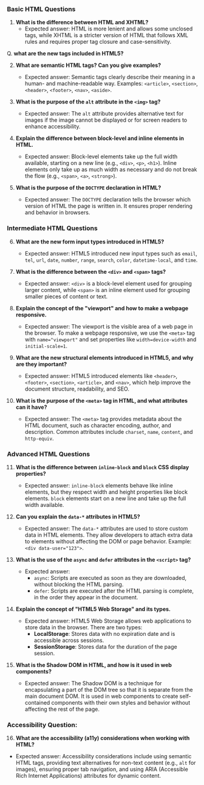 ### **Basic HTML Questions**

1. **What is the difference between HTML and XHTML?**
   - Expected answer: HTML is more lenient and allows some unclosed tags, while XHTML is a stricter version of HTML that follows XML rules and requires proper tag closure and case-sensitivity.

Q. **what are the new tags included in HTML5?**

2. **What are semantic HTML tags? Can you give examples?**
   - Expected answer: Semantic tags clearly describe their meaning in a human- and machine-readable way. Examples: `<article>`, `<section>`, `<header>`, `<footer>`, `<nav>`, `<aside>`.

3. **What is the purpose of the `alt` attribute in the `<img>` tag?**
   - Expected answer: The `alt` attribute provides alternative text for images if the image cannot be displayed or for screen readers to enhance accessibility.

4. **Explain the difference between block-level and inline elements in HTML.**
   - Expected answer: Block-level elements take up the full width available, starting on a new line (e.g., `<div>`, `<p>`, `<h1>`). Inline elements only take up as much width as necessary and do not break the flow (e.g., `<span>`, `<a>`, `<strong>`).

5. **What is the purpose of the `DOCTYPE` declaration in HTML?**
   - Expected answer: The `DOCTYPE` declaration tells the browser which version of HTML the page is written in. It ensures proper rendering and behavior in browsers.

### **Intermediate HTML Questions**

6. **What are the new form input types introduced in HTML5?**
   - Expected answer: HTML5 introduced new input types such as `email`, `tel`, `url`, `date`, `number`, `range`, `search`, `color`, `datetime-local`, and `time`.

7. **What is the difference between the `<div>` and `<span>` tags?**
   - Expected answer: `<div>` is a block-level element used for grouping larger content, while `<span>` is an inline element used for grouping smaller pieces of content or text.

8. **Explain the concept of the "viewport" and how to make a webpage responsive.**
   - Expected answer: The viewport is the visible area of a web page in the browser. To make a webpage responsive, we use the `<meta>` tag with `name="viewport"` and set properties like `width=device-width` and `initial-scale=1`.

9. **What are the new structural elements introduced in HTML5, and why are they important?**
   - Expected answer: HTML5 introduced elements like `<header>`, `<footer>`, `<section>`, `<article>`, and `<nav>`, which help improve the document structure, readability, and SEO.

10. **What is the purpose of the `<meta>` tag in HTML, and what attributes can it have?**
    - Expected answer: The `<meta>` tag provides metadata about the HTML document, such as character encoding, author, and description. Common attributes include `charset`, `name`, `content`, and `http-equiv`.

### **Advanced HTML Questions**

11. **What is the difference between `inline-block` and `block` CSS display properties?**
    - Expected answer: `inline-block` elements behave like inline elements, but they respect width and height properties like block elements. `block` elements start on a new line and take up the full width available.

12. **Can you explain the `data-*` attributes in HTML5?**
    - Expected answer: The `data-*` attributes are used to store custom data in HTML elements. They allow developers to attach extra data to elements without affecting the DOM or page behavior. Example: `<div data-user="123">`.

13. **What is the use of the `async` and `defer` attributes in the `<script>` tag?**
    - Expected answer: 
      - `async`: Scripts are executed as soon as they are downloaded, without blocking the HTML parsing.
      - `defer`: Scripts are executed after the HTML parsing is complete, in the order they appear in the document.

14. **Explain the concept of "HTML5 Web Storage" and its types.**
    - Expected answer: HTML5 Web Storage allows web applications to store data in the browser. There are two types:
      - **LocalStorage**: Stores data with no expiration date and is accessible across sessions.
      - **SessionStorage**: Stores data for the duration of the page session.

15. **What is the Shadow DOM in HTML, and how is it used in web components?**
    - Expected answer: The Shadow DOM is a technique for encapsulating a part of the DOM tree so that it is separate from the main document DOM. It is used in web components to create self-contained components with their own styles and behavior without affecting the rest of the page.

### **Accessibility Question:**

16. **What are the accessibility (a11y) considerations when working with HTML?**
   - Expected answer: Accessibility considerations include using semantic HTML tags, providing text alternatives for non-text content (e.g., `alt` for images), ensuring proper tab navigation, and using ARIA (Accessible Rich Internet Applications) attributes for dynamic content.
